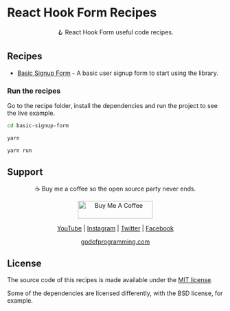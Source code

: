 # React Hook Form Recipes

<p align="center">🪝 React Hook Form useful code recipes.</p>

## Recipes

- [Basic Signup Form](./basic-signup-form/) - A basic user signup form to start using the library.

### Run the recipes

Go to the recipe folder, install the dependencies and run the project to see the live example.

```bash
cd basic-signup-form
```

```bash
yarn
```

```bash
yarn run
```

## Support

<p align="center">☕️ Buy me a coffee so the open source party never ends.</p>

<p align="center"><a href="https://www.buymeacoffee.com/carlossala95" target="_blank"><img src="https://cdn.buymeacoffee.com/buttons/default-orange.png" alt="Buy Me A Coffee" height="41" width="174"></a></p>

<p align="center">
  <a href="https://www.youtube.com/channel/UCC-EUKPStBfQ1nEIvSl6bAQ" target="_blank">YouTube</a> |
  <a href="https://instagram.com/carlossalasamper" target="_blank">Instagram</a> |
  <a href="https://twitter.com/carlossala95" target="_blank">Twitter</a> |
  <a href="https://facebook.com/carlossala95" target="_blank">Facebook</a>
</p>
<p align="center">
  <a href="https://godofprogramming.com/en/" target="_blank">godofprogramming.com</a>
</p>

## License

The source code of this recipes is made available under the [MIT license](./LICENSE).

Some of the dependencies are licensed differently, with the BSD license, for example.
